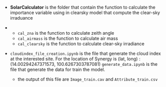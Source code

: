 - **SolarCalculator** is the folder that contain the function to calculate the importance variable using in clearsky model that compute the clear-sky irraduance
-   - ```cal_zna``` is the function to calculate zeith angle
    - ```cal_airmass``` is the function to calculate air mass
    - ```cal_clearsky``` is the function to calculate clear-sky irradiance
 
  - ```cloudindex_file_creation.ipynb``` is the file that generate the cloud index at the interested site. For the location of Synergy is (lat, long) : (14.00294247371573, 100.6267303787081)
    ```generate_data.ipynb``` is the file that generate the data for train the model.
      - the output of this file are ```Image_train.cav``` and ```Attribute_train.csv```
